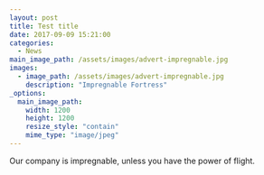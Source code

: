 ```yaml
---
layout: post
title: Test title
date: 2017-09-09 15:21:00
categories: 
  - News
main_image_path: /assets/images/advert-impregnable.jpg
images:
  - image_path: /assets/images/advert-impregnable.jpg
    description: "Impregnable Fortress"
_options:
  main_image_path:
    width: 1200
    height: 1200
    resize_style: "contain"
    mime_type: "image/jpeg"
---
```


Our company is impregnable, unless you have the power of flight.